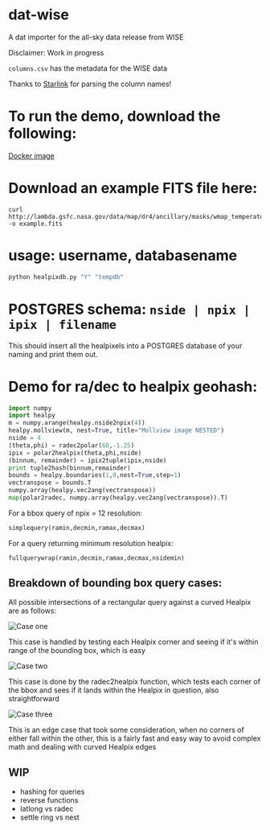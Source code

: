 # dat-wise

A dat importer for the all-sky data release from WISE

Disclaimer: Work in progress

`columns.csv` has the metadata for the WISE data

Thanks to [Starlink](https://github.com/Starlink/starjava/blob/a3fb3f770ca7308784df21597377ed781d995ca8/ttools/src/resources/uk/ac/starlink/ttools/example/allwise-meta-full.txt) for parsing the column names!

# To run the demo, download the following:
[Docker image](https://github.com/pkafei/docker_scipy)

# Download an example FITS file here: 

```
curl http://lambda.gsfc.nasa.gov/data/map/dr4/ancillary/masks/wmap_temperature_analysis_mask_r9_7yr_v4.fits -o example.fits
```

# usage: username, databasename

```python
python healpixdb.py "Y" "tempdb"
```

# POSTGRES schema: `nside | npix | ipix | filename`
This should insert all the healpixels into a POSTGRES database of your naming and print them out.

# Demo for ra/dec to healpix geohash:

```python
import numpy
import healpy
m = numpy.arange(healpy.nside2npix(4))
healpy.mollview(m, nest=True, title="Mollview image NESTED")
nside = 4
(theta,phi) = radec2polar(60,-1.25)
ipix = polar2healpix(theta,phi,nside)
(binnum, remainder) = ipix2tuple(ipix,nside)
print tuple2hash(binnum,remainder)
bounds = healpy.boundaries(1,0,nest=True,step=1)
vectranspose = bounds.T
numpy.array(healpy.vec2ang(vectranspose))
map(polar2radec, numpy.array(healpy.vec2ang(vectranspose)).T)
```

For a bbox query of npix = 12 resolution:

```python
simplequery(ramin,decmin,ramax,decmax)
```

For a query returning minimum resolution healpix:

```python
fullquerywrap(ramin,decmin,ramax,decmax,nsidemin)
```

## Breakdown of bounding box query cases:
All possible intersections of a rectangular query against a curved Healpix are as follows:

![Case one](https://cloud.githubusercontent.com/assets/7133238/6182724/dbb15d46-b2fe-11e4-9aa8-213ab5461dec.png "Healpix corner in bbox")

This case is handled by testing each Healpix corner and seeing if it's within range of the bounding box, which is easy

![Case two](https://cloud.githubusercontent.com/assets/7133238/6182725/dbb46130-b2fe-11e4-82d8-c10785cb1375.png "Bbox corner in healpix")

This case is done by the radec2healpix function, which tests each corner of the bbox and sees if it lands within the Healpix in question, also straightforward

![Case three](https://cloud.githubusercontent.com/assets/7133238/6182726/dbb63690-b2fe-11e4-8cc0-0f839f74c476.png "Bbox edge intersects diagonals of Healpix")

This is an edge case that took some consideration, when no corners of either fall within the other, this is a fairly fast and easy way to avoid complex math and dealing with curved Healpix edges

## WIP

- hashing for queries
- reverse functions
- latlong vs radec
- settle ring vs nest

